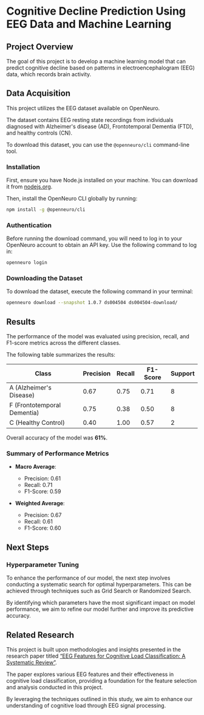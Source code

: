 
# Cognitive Decline Prediction Using EEG Data and Machine Learning

## Project Overview

The goal of this project is to develop a machine learning model that can predict cognitive decline based on patterns in electroencephalogram (EEG) data, which records brain activity. 

## Data Acquisition

This project utilizes the EEG dataset available on OpenNeuro. 

The dataset contains EEG resting state recordings from individuals diagnosed with Alzheimer's disease (AD), Frontotemporal Dementia (FTD), and healthy controls (CN).

To download this dataset, you can use the `@openneuro/cli` command-line tool. 

### Installation
First, ensure you have Node.js installed on your machine. You can download it from [nodejs.org](https://nodejs.org/).

Then, install the OpenNeuro CLI globally by running:
```bash
npm install -g @openneuro/cli
```

### Authentication

Before running the download command, you will need to log in to your OpenNeuro account to obtain an API key. Use the following command to log in:

```bash
openneuro login
```

### Downloading the Dataset 

To download the dataset, execute the following command in your terminal:

```bash
openneuro download --snapshot 1.0.7 ds004504 ds004504-download/
```

## Results

The performance of the model was evaluated using precision, recall, and F1-score metrics across the different classes. 

The following table summarizes the results:

| Class | Precision | Recall | F1-Score | Support |
|-------|-----------|--------|----------|--------|
| A (Alzheimer's Disease) | 0.67      | 0.75   | 0.71     | 8      |
| F (Frontotemporal Dementia) | 0.75      | 0.38   | 0.50     | 8      |
| C (Healthy Control) | 0.40      | 1.00   | 0.57     | 2      |

Overall accuracy of the model was **61%**. 

### Summary of Performance Metrics
- **Macro Average**:
  - Precision: 0.61
  - Recall: 0.71
  - F1-Score: 0.59

- **Weighted Average**:
  - Precision: 0.67
  - Recall: 0.61
  - F1-Score: 0.60

## Next Steps

### Hyperparameter Tuning

To enhance the performance of our model, the next step involves conducting a systematic search for optimal hyperparameters. This can be achieved through techniques such as Grid Search or Randomized Search. 

By identifying which parameters have the most significant impact on model performance, we aim to refine our model further and improve its predictive accuracy.

## Related Research

This project is built upon methodologies and insights presented in the research paper titled [“EEG Features for Cognitive Load Classification: A Systematic Review”](https://www.mdpi.com/2306-5729/8/6/95). 

The paper explores various EEG features and their effectiveness in cognitive load classification, providing a foundation for the feature selection and analysis conducted in this project. 

By leveraging the techniques outlined in this study, we aim to enhance our understanding of cognitive load through EEG signal processing.
